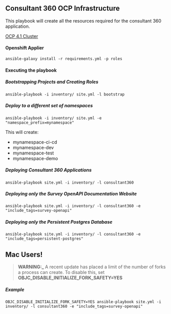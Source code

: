 ## Consultant 360 OCP Infrastructure

This playbook will create all the resources required for the consultant 360 application.

[OCP 4.1 Cluster](https://console-openshift-console.apps.shared-dev.dev.openshift.opentlc.com/)

#### Openshift Applier

```
ansible-galaxy install -r requirements.yml -p roles
```

#### Executing the playbook

##### Bootstrapping Projects and Creating Roles

```
ansible-playbook -i inventory/ site.yml -l bootstrap
```

##### Deploy to a different set of namespaces
```
ansible-playbook -i inventory/ site.yml -e "namespace_prefix=mynamespace"
```
This will create:
* mynamespace-ci-cd
* mynamespace-dev
* mynamespace-test
* mynamespace-demo

##### Deploying Consultant 360 Applications

```
ansible-playbook site.yml -i inventory/ -l consultant360
```

##### Deploying only the Survey OpenAPI Documentation Website

```
ansible-playbook site.yml -i inventory/ -l consultant360 -e "include_tags=survey-openapi"
```

##### Deploying only the Persistent Postgres Database

```
ansible-playbook site.yml -i inventory/ -l consultant360 -e "include_tags=persistent-postgres"
```

## Mac Users!

> **WARNING:\_** A recent update has placed a limit of the number of forks a process can create. To disable this, set **OBJC_DISABLE_INITIALIZE_FORK_SAFETY=YES**

##### Example

```
OBJC_DISABLE_INITIALIZE_FORK_SAFETY=YES ansible-playbook site.yml -i inventory/ -l consultant360 -e "include_tags=survey-openapi"
```
